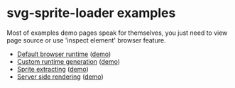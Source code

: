 # svg-sprite-loader examples

Most of examples demo pages speak for themselves, you just need to view page source or use 'inspect element' browser feature.

- [Default browser runtime](browser-sprite) ([demo](browser-sprite/demo.html))
- [Custom runtime generation](custom-runtime-generator) ([demo](custom-runtime-generator/demo.html))
- [Sprite extracting](extract-sprite) ([demo](extract-sprite/build/main.html))
- [Server side rendering](server-side-rendering) ([demo](server-side-rendering/build/index.html))

